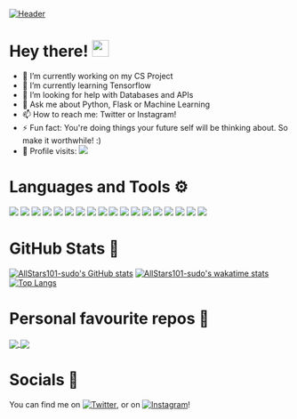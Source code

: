 [![Header](https://user-images.githubusercontent.com/53670363/124357102-4fd64600-dc4c-11eb-8181-cc3cbd2c486f.png)](https://www.twitter.com/AllStars101X/)


# Hey there! <img src="https://raw.githubusercontent.com/MartinHeinz/MartinHeinz/master/wave.gif" width="30px">
- 🔭 I’m currently working on my CS Project
- 🌱 I’m currently learning Tensorflow
- 🤔 I’m looking for help with Databases and APIs
- 💬 Ask me about Python, Flask or Machine Learning
- 📫 How to reach me: Twitter or Instagram!
- ⚡ Fun fact: You're doing things your future self will be thinking about. So make it worthwhile! :)
- 👀 Profile visits: ![](https://komarev.com/ghpvc/?username=AllStars101-sudo&style=flat-square)

# Languages and Tools ⚙ 
![](https://img.shields.io/badge/OS-Linux-informational?style=for-the-badge&logo=linux&color=red)
![](https://img.shields.io/badge/OS-Arch_Linux-informational?style=for-the-badge&logo=archlinux)
![](https://img.shields.io/badge/Code-Python-informational?style=for-the-badge&logo=python&color=red)
![](https://img.shields.io/badge/OS-Kali_Linux-informational?style=for-the-badge&logo=kalilinux)
![](https://img.shields.io/badge/Code-JavaScript-informational?style=for-the-badge&logo=javascript&color=red)
![](https://img.shields.io/badge/AI-Tensorflow-informational?style=for-the-badge&logo=tensorflow)
![](https://img.shields.io/badge/Cloud-GCP-informational?style=for-the-badge&logo=googlecloud&color=red)
![](https://img.shields.io/badge/Cloud-Azure-informational?style=for-the-badge&logo=microsoftazure)
![](https://img.shields.io/badge/IDE-VSCode-informational?style=for-the-badge&logo=visualstudiocode&color=red)
![](https://img.shields.io/badge/IDE-Vim-informational?style=for-the-badge&logo=vim)
![](https://img.shields.io/badge/IDE-Nano-informational?style=for-the-badge&logo=nano&color=red)
![](https://img.shields.io/badge/Web-Flask-informational?style=for-the-badge&logo=flask&color=red)
![](https://img.shields.io/badge/Web-Django-informational?style=for-the-badge&logo=django)
![](https://img.shields.io/badge/Shell-Bash-informational?style=for-the-badge&logo=shell&color=red)
![](https://img.shields.io/badge/Script-HTML-informational?style=for-the-badge&logo=html5)
![](https://img.shields.io/badge/Script-CSS-informational?style=for-the-badge&logo=css3&color=red)
![](https://img.shields.io/badge/Open-Git-informational?style=for-the-badge&logo=git)
![](https://img.shields.io/badge/Open-GitHub-informational?style=for-the-badge&logo=github&color=red)


# GitHub Stats 🔭 
[![AllStars101-sudo's GitHub stats](https://github-readme-stats.vercel.app/api?username=AllStars101-sudo&show_icons=true&theme=tokyonight)](https://github.com/anuraghazra/github-readme-stats)
 [![AllStars101-sudo's wakatime stats](https://github-readme-stats.vercel.app/api/wakatime?username=AllStars101&show_icons=true&theme=tokyonight)](https://github.com/anuraghazra/github-readme-stats)
 [![Top Langs](https://github-readme-stats.vercel.app/api/top-langs/?username=AllStars101-sudo&show_icons=true&theme=tokyonight)](https://github.com/anuraghazra/github-readme-stats)

# Personal favourite repos 🌟 
<a href="https://github.com/AllStars101-sudo/IntelliMed">
  <img align="center" src="https://github-readme-stats.vercel.app/api/pin/?username=AllStars101-sudo&repo=IntelliMed&show_icons=true&theme=tokyonight" />
</a>
<a href="https://github.com/AllStars101-sudo/IntelliTable">
  <img align="center" src="https://github-readme-stats.vercel.app/api/pin/?username=AllStars101-sudo&repo=IntelliTable&show_icons=true&theme=tokyonight" />
</a>

# Socials 📱 

<!-- Actual text -->

You can find me on [![Twitter][1.2]][1], or on [![Instagram][2.2]][2]!

<!-- Icons -->

[1.2]: https://user-images.githubusercontent.com/53670363/124358215-e0fbeb80-dc51-11eb-8b45-503ce3302de2.png (twitter icon without padding)
[2.2]: https://user-images.githubusercontent.com/53670363/124358210-da6d7400-dc51-11eb-8afa-7efc09bea4ae.png (Instagram icon without padding)

<!-- Links to your social media accounts -->

[1]: https://twitter.com/AllStars101X
[2]: https://www.instagram.com/allstars101

